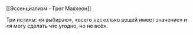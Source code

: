 [[Эссенциализм - Грег Маккеон]]

Три истины: «я выбираю», «всего несколько вещей имеет значение» и «я могу сделать что угодно, но не всё».

